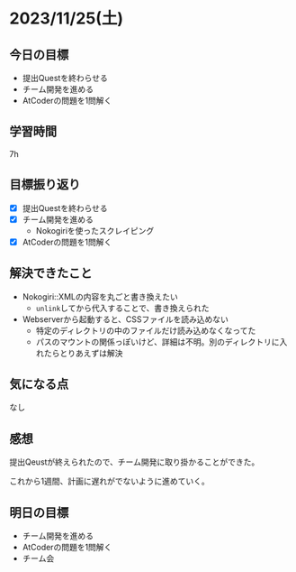 # 2023/11/25(土)

## 今日の目標
* 提出Questを終わらせる
* チーム開発を進める
* AtCoderの問題を1問解く

## 学習時間
7h

## 目標振り返り
* [x] 提出Questを終わらせる
* [x] チーム開発を進める
  * Nokogiriを使ったスクレイピング
* [x] AtCoderの問題を1問解く

## 解決できたこと
- Nokogiri::XMLの内容を丸ごと書き換えたい
  - `unlink`してから代入することで、書き換えられた
- Webserverから起動すると、CSSファイルを読み込めない
  - 特定のディレクトリの中のファイルだけ読み込めなくなってた
  - パスのマウントの関係っぽいけど、詳細は不明。別のディレクトリに入れたらとりあえずは解決

## 気になる点
なし

## 感想
提出Qeustが終えられたので、チーム開発に取り掛かることができた。

これから1週間、計画に遅れがでないように進めていく。

## 明日の目標
* チーム開発を進める
* AtCoderの問題を1問解く
* チーム会